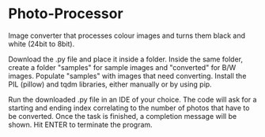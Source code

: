# Photo-Processor

Image converter that processes colour images and turns them black and white (24bit to 8bit).

Download the .py file and place it inside a folder. Inside the same folder, create a folder "samples" for sample images and "converted" for B/W images. Populate "samples" with images that need converting. Install the PIL (pillow) and tqdm libraries, either manually or by using pip.

Run the downloaded .py file in an IDE of your choice. The code will ask for a starting and ending index correlating to the number of photos that have to be converted. Once the task is finished, a completion message will be shown. Hit ENTER to terminate the program.
